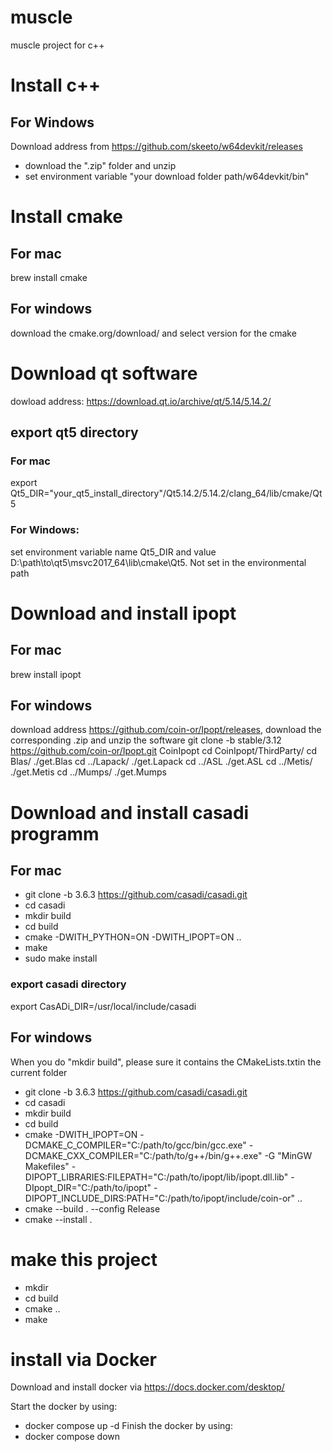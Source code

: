 # muscle
muscle project for c++

# Install c++

## For Windows
Download address from https://github.com/skeeto/w64devkit/releases
* download the ".zip" folder and unzip
* set environment variable "your download folder path/w64devkit/bin"

# Install cmake

## For mac

brew install cmake

## For windows

download the cmake.org/download/ and select version for the cmake

# Download qt software
dowload address: https://download.qt.io/archive/qt/5.14/5.14.2/

## export qt5 directory

### For mac
export Qt5_DIR="your_qt5_install_directory"/Qt5.14.2/5.14.2/clang_64/lib/cmake/Qt5

### For Windows:
set environment variable name Qt5_DIR and value D:\path\to\qt5\msvc2017_64\lib\cmake\Qt5. Not set in the environmental path

# Download and install ipopt

## For mac
brew install ipopt

## For windows
download address https://github.com/coin-or/Ipopt/releases, download the corresponding .zip and unzip the software
git clone -b stable/3.12 https://github.com/coin-or/Ipopt.git CoinIpopt
cd CoinIpopt/ThirdParty/
cd Blas/
./get.Blas
cd ../Lapack/
./get.Lapack
cd ../ASL
./get.ASL
cd ../Metis/
./get.Metis
cd ../Mumps/
./get.Mumps


# Download and install casadi programm

## For mac
* git clone -b 3.6.3 https://github.com/casadi/casadi.git
* cd casadi
* mkdir build
* cd build
* cmake -DWITH_PYTHON=ON -DWITH_IPOPT=ON ..
* make
* sudo make install

### export casadi directory
export CasADi_DIR=/usr/local/include/casadi

## For windows
When you do "mkdir build", please sure it contains the CMakeLists.txtin the current folder
* git clone -b 3.6.3 https://github.com/casadi/casadi.git
* cd casadi
* mkdir build
* cd build
* cmake -DWITH_IPOPT=ON -DCMAKE_C_COMPILER="C:/path/to/gcc/bin/gcc.exe" -DCMAKE_CXX_COMPILER="C:/path/to/g++/bin/g++.exe" -G "MinGW Makefiles" -DIPOPT_LIBRARIES:FILEPATH="C:/path/to/ipopt/lib/ipopt.dll.lib" -DIpopt_DIR="C:/path/to/ipopt" -DIPOPT_INCLUDE_DIRS:PATH="C:/path/to/ipopt/include/coin-or" ..
* cmake --build . --config Release
* cmake --install .


# make this project
* mkdir
* cd build
* cmake ..
* make

# install via Docker
Download and install docker via https://docs.docker.com/desktop/

Start the docker by using:
* docker compose up -d
Finish the docker by using:
* docker compose down

